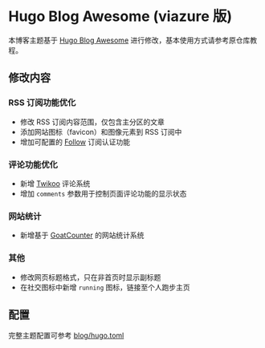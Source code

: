 # Hugo Blog Awesome (viazure 版)

本博客主题基于 [Hugo Blog Awesome](https://github.com/hugo-sid/hugo-blog-awesome) 进行修改，基本使用方式请参考原仓库教程。

## 修改内容

### RSS 订阅功能优化

- 修改 RSS 订阅内容范围，仅包含主分区的文章
- 添加网站图标（favicon）和图像元素到 RSS 订阅中
- 增加可配置的 [Follow](https://follow.is/) 订阅认证功能

### 评论功能优化

- 新增 [Twikoo](https://twikoo.js.org/) 评论系统
- 增加 `comments` 参数用于控制页面评论功能的显示状态

### 网站统计

- 新增基于 [GoatCounter](https://www.goatcounter.com/) 的网站统计系统

### 其他

- 修改网页标题格式，只在非首页时显示副标题
- 在社交图标中新增 `running` 图标，链接至个人跑步主页

## 配置

完整主题配置可参考 [blog/hugo.toml](https://github.com/viazure/blog/blob/main/hugo.toml)
